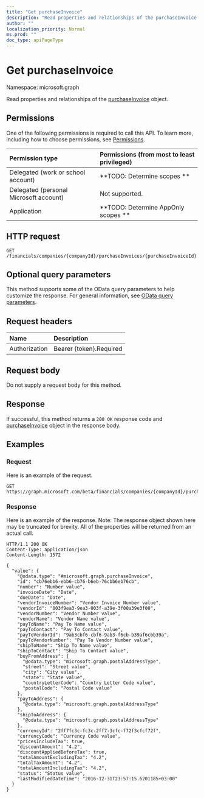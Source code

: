 ```yaml
---
title: "Get purchaseInvoice"
description: "Read properties and relationships of the purchaseInvoice object."
author: ""
localization_priority: Normal
ms.prod: ""
doc_type: apiPageType
---
```


# Get purchaseInvoice

Namespace: microsoft.graph

Read properties and relationships of the [purchaseInvoice](../resources/purchaseinvoice.md) object.

## Permissions
One of the following permissions is required to call this API. To learn more, including how to choose permissions, see [Permissions](/concepts/permissions-reference.md).

|Permission type|Permissions (from most to least privileged)|
|:---|:---|
|Delegated (work or school account)|**TODO: Determine scopes **|
|Delegated (personal Microsoft account)|Not supported.|
|Application|**TODO: Determine AppOnly scopes **|

## HTTP request
<!-- {
  "blockType": "ignored"
}
-->
``` http
GET /financials/companies/{companyId}/purchaseInvoices/{purchaseInvoiceId}
```

## Optional query parameters
This method supports some of the OData query parameters to help customize the response. For general information, see [OData query parameters](/graph/query-parameters).

## Request headers
|Name|Description|
|:---|:---|
|Authorization|Bearer {token}.Required|

## Request body
Do not supply a request body for this method.

## Response
If successful, this method returns a `200 OK` response code and [purchaseInvoice](../resources/purchaseinvoice.md) object in the response body.

## Examples

### Request
Here is an example of the request.
<!-- {
  "blockType": "request",
  "name": "get_purchaseinvoice"
}
-->
``` http
GET https://graph.microsoft.com/beta/financials/companies/{companyId}/purchaseInvoices/{purchaseInvoiceId}
```

### Response
Here is an example of the response. Note: The response object shown here may be truncated for brevity. All of the properties will be returned from an actual call.
<!-- {
  "blockType": "response",
  "truncated": true,
  "@odata.type": "microsoft.graph.purchaseInvoice"
}
-->
``` http
HTTP/1.1 200 OK
Content-Type: application/json
Content-Length: 1572

{
  "value": {
    "@odata.type": "#microsoft.graph.purchaseInvoice",
    "id": "cb76ebb6-ebb6-cb76-b6eb-76cbb6eb76cb",
    "number": "Number value",
    "invoiceDate": "Date",
    "dueDate": "Date",
    "vendorInvoiceNumber": "Vendor Invoice Number value",
    "vendorId": "003f9ea3-9ea3-003f-a39e-3f00a39e3f00",
    "vendorNumber": "Vendor Number value",
    "vendorName": "Vendor Name value",
    "payToName": "Pay To Name value",
    "payToContact": "Pay To Contact value",
    "payToVendorId": "9ab3cbf6-cbf6-9ab3-f6cb-b39af6cbb39a",
    "payToVendorNumber": "Pay To Vendor Number value",
    "shipToName": "Ship To Name value",
    "shipToContact": "Ship To Contact value",
    "buyFromAddress": {
      "@odata.type": "microsoft.graph.postalAddressType",
      "street": "Street value",
      "city": "City value",
      "state": "State value",
      "countryLetterCode": "Country Letter Code value",
      "postalCode": "Postal Code value"
    },
    "payToAddress": {
      "@odata.type": "microsoft.graph.postalAddressType"
    },
    "shipToAddress": {
      "@odata.type": "microsoft.graph.postalAddressType"
    },
    "currencyId": "2ff7fc3c-fc3c-2ff7-3cfc-f72f3cfcf72f",
    "currencyCode": "Currency Code value",
    "pricesIncludeTax": true,
    "discountAmount": "4.2",
    "discountAppliedBeforeTax": true,
    "totalAmountExcludingTax": "4.2",
    "totalTaxAmount": "4.2",
    "totalAmountIncludingTax": "4.2",
    "status": "Status value",
    "lastModifiedDateTime": "2016-12-31T23:57:15.6201185+03:00"
  }
}
```

